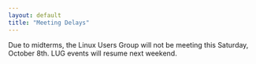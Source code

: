 ```yaml
---
layout: default
title: "Meeting Delays"
---
```


Due to midterms, the Linux Users Group will not be meeting this Saturday, October 8th.  LUG events will resume next weekend.
